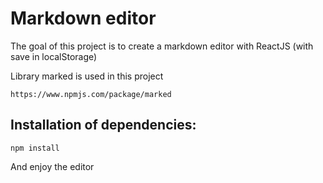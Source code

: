 # Markdown editor

The goal of this project is to create a markdown editor with ReactJS (with save in localStorage)

Library marked is used in this project

```
https://www.npmjs.com/package/marked
```

## Installation of dependencies:

```
npm install
```

And enjoy the editor